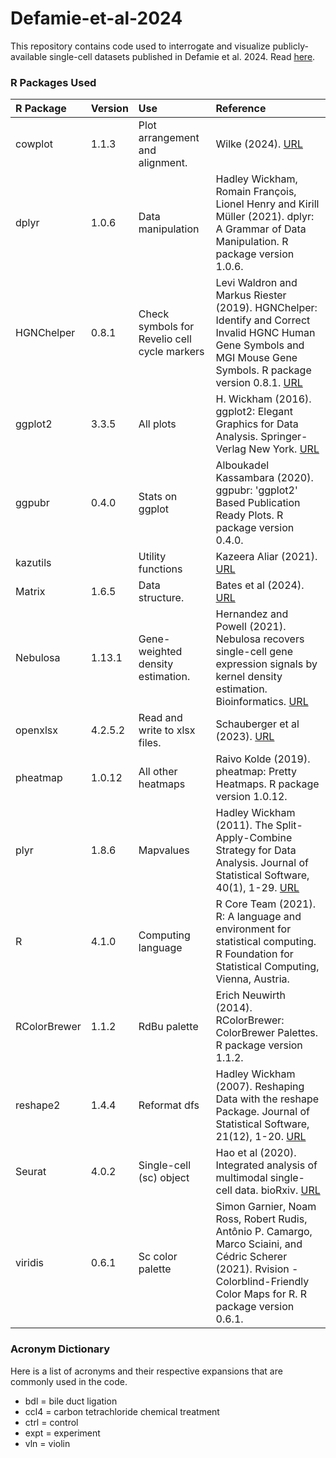 # Defamie-et-al-2024
This repository contains code used to interrogate and visualize publicly-available single-cell datasets published in Defamie et al. 2024. Read [here]().


### R Packages Used
R Package | Version | Use | Reference
:- |:- |:- |:- |
cowplot | 1.1.3 | Plot arrangement and alignment. | Wilke (2024). [URL](	https://wilkelab.org/cowplot/)
dplyr | 1.0.6 | Data manipulation | Hadley Wickham, Romain François, Lionel Henry and Kirill Müller (2021). dplyr: A Grammar of Data Manipulation. R package version 1.0.6. 
HGNChelper | 0.8.1 | Check symbols for Revelio cell cycle markers | Levi Waldron and Markus Riester (2019). HGNChelper: Identify and Correct Invalid HGNC Human Gene Symbols and MGI Mouse Gene Symbols. R package version 0.8.1. [URL](https://f1000research.com/articles/9-1493)
ggplot2 | 3.3.5 | All plots | H. Wickham (2016). ggplot2: Elegant Graphics for Data Analysis. Springer-Verlag New York. [URL](https://www.springer.com/gp/book/9780387981413)
ggpubr | 0.4.0 | Stats on ggplot | Alboukadel Kassambara (2020). ggpubr: 'ggplot2' Based Publication Ready Plots. R package version 0.4.0.
kazutils | | Utility functions | Kazeera Aliar (2021). [URL](https://github.com/kazeera/kazutils)
Matrix | 1.6.5 | Data structure.| Bates et al (2024). [URL](	https://Matrix.R-forge.R-project.org)
Nebulosa | 1.13.1 | Gene-weighted density estimation.| Hernandez and Powell (2021). Nebulosa recovers single-cell gene expression signals by kernel density estimation. Bioinformatics. [URL](https://https://academic.oup.com/bioinformatics/article/37/16/2485/6103785/)
openxlsx | 4.2.5.2 | Read and write to xlsx files. | Schauberger et al (2023). [URL](https://github.com/ycphs/openxlsx)
pheatmap | 1.0.12 | All other heatmaps | Raivo Kolde (2019). pheatmap: Pretty Heatmaps. R package version 1.0.12.
plyr | 1.8.6 | Mapvalues | Hadley Wickham (2011). The Split-Apply-Combine Strategy for Data Analysis. Journal of Statistical Software, 40(1), 1-29. [URL](http://www.jstatsoft.org/v40/i01/)
R | 4.1.0 | Computing language | R Core Team (2021). R: A language and environment for statistical computing. R Foundation for Statistical Computing, Vienna, Austria. 
RColorBrewer | 1.1.2 | RdBu palette | Erich Neuwirth (2014). RColorBrewer: ColorBrewer Palettes. R package version 1.1.2.
reshape2 | 1.4.4 | Reformat dfs | Hadley Wickham (2007). Reshaping Data with the reshape Package. Journal of Statistical Software, 21(12), 1-20. [URL](http://www.jstatsoft.org/v21/i12/)
Seurat | 4.0.2 | Single-cell (sc) object | Hao et al (2020). Integrated analysis of multimodal single-cell data. bioRxiv. [URL](https://satijalab.org/seurat/)
viridis | 0.6.1 | Sc color palette | Simon Garnier, Noam Ross, Robert Rudis, Antônio P. Camargo, Marco Sciaini, and Cédric Scherer (2021). Rvision - Colorblind-Friendly Color Maps for R. R package version 0.6.1.




### Acronym Dictionary
Here is a list of acronyms and their respective expansions that are commonly used in the code.

* bdl = bile duct ligation
* ccl4 = carbon tetrachloride chemical treatment
* ctrl = control
* expt = experiment
* vln = violin



